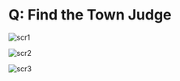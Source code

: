 
# Q: Find the Town Judge

![scr1](https://user-images.githubusercontent.com/42132857/81495564-ba9d2300-92ce-11ea-92d4-e3ed5e155f1e.PNG)

![scr2](https://user-images.githubusercontent.com/42132857/81495612-1e275080-92cf-11ea-8cbd-a0f45d3d4a20.PNG)

![scr3](https://user-images.githubusercontent.com/42132857/81495614-21bad780-92cf-11ea-99f2-9096f4f17416.PNG)

